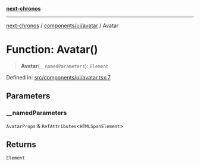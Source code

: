 [**next-chronos**](../../../../README.md)

***

[next-chronos](../../../../README.md) / [components/ui/avatar](../README.md) / Avatar

# Function: Avatar()

> **Avatar**(`__namedParameters`): `Element`

Defined in: [src/components/ui/avatar.tsx:7](https://github.com/Bababum95/next-chronos/blob/41860730c8dd12c16699269e1eee86402c8d1a9f/src/components/ui/avatar.tsx#L7)

## Parameters

### \_\_namedParameters

`AvatarProps` & `RefAttributes`\<`HTMLSpanElement`\>

## Returns

`Element`
